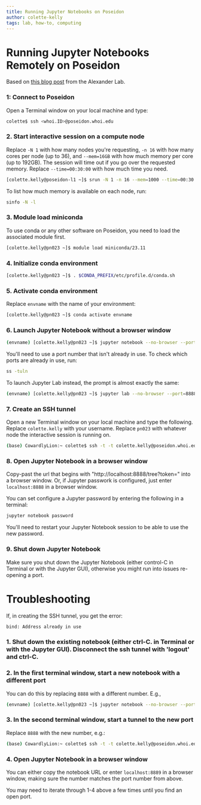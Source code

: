 ```yaml
---
title: Running Jupyter Notebooks on Poseidon
author: colette-kelly
tags: lab, how-to, computing
---
```

# Running Jupyter Notebooks Remotely on Poseidon
Based on [this blog post](https://alexanderlabwhoi.github.io/post/2019-03-08_jpn_slurm/) from the Alexander Lab.

### 1: Connect to Poseidon
Open a Terminal window on your local machine and type:
```bash
colette$ ssh <whoi.ID>@poseidon.whoi.edu
```

### 2. Start interactive session on a compute node
Replace `-N 1` with how many nodes you're requesting, `-n 16` with how many cores per node (up to 36), and `--mem=16GB` with how much memory per core (up to 192GB). The session will time out if you go over the requested memory. Replace `--time=00:30:00` with how much time you need.
```bash
[colette.kelly@poseidon-l1 ~]$ srun -N 1 -n 16 --mem=1000 --time=00:30:00 --pty bash
```
To list how much memory is available on each node, run:
```bash
sinfo -N -l
```

### 3. Module load miniconda
To use conda or any other software on Poseidon, you need to load the associated module first. 
```bash
[colette.kelly@pn023 ~]$ module load miniconda/23.11
```

### 4. Initialize conda environment
```bash
[colette.kelly@pn023 ~]$ . $CONDA_PREFIX/etc/profile.d/conda.sh
```

### 5. Activate conda environment
Replace `envname` with the name of your environment:
```bash
[colette.kelly@pn023 ~]$ conda activate envname
```

### 6. Launch Jupyter Notebook without a browser window
```bash
(envname) [colette.kelly@pn023 ~]$ jupyter notebook --no-browser --port=8888
```
You'll need to use a port number that isn't already in use. To check which ports are already in use, run:
```bash
ss -tuln
```
To launch Jupyter Lab instead, the prompt is almost exactly the same:
```bash
(envname) [colette.kelly@pn023 ~]$ jupyter lab --no-browser --port=8888
```

### 7. Create an SSH tunnel
Open a new Terminal window on your local machine and type the following. Replace `colette.kelly` with your username. Replace `pn023` with whatever node the interactive session is running on.
```bash
(base) CowardlyLion:~ colette$ ssh -t -t colette.kelly@poseidon.whoi.edu -L 8888:localhost:8888 ssh pn023 -L 8888:localhost:8888
```

### 8. Open Jupyter Notebook in a browser window
Copy-past the url that begins with "http://localhost:8888/tree?token=" into a browser window. Or,
if Jupyter passwork is configured, just enter `localhost:8888` in a browser window.

You can set configure a Jupyter password by entering the following in a terminal:
```bash
jupyter notebook password
```

You'll need to restart your Jupyter Notebook session to be able to use the new password.

### 9. Shut down Jupyter Notebook
Make sure you shut down the Jupyter Notebook (either control-C in Terminal or with the Jupyter GUI), otherwise you might run into issues re-opening a port.

# Troubleshooting

If, in creating the SSH tunnel, you get the error:
```bash
bind: Address already in use
```
### 1. Shut down the existing notebook (either ctrl-C. in Terminal or with the Jupyter GUI). Disconnect the ssh tunnel with 'logout' and ctrl-C.

### 2. In the first terminal window, start a new notebook with a different port
You can do this by replacing `8888` with a different number. E.g., 
```bash
(envname) [colette.kelly@pn023 ~]$ jupyter notebook --no-browser --port=8889
```

### 3. In the second terminal window, start a tunnel to the new port
Replace `8888` with the new number, e.g.:
```bash
(base) CowardlyLion:~ colette$ ssh -t -t colette.kelly@poseidon.whoi.edu -L 8889:localhost:8889 ssh pn023 -L 8889:localhost:8889
```

### 4. Open Jupyter Notebook in a browser window
You can either copy the notebook URL or enter `localhost:8889` in a browser window, making sure the number matches the port number from above.

You may need to iterate through 1-4 above a few times until you find an open port.
